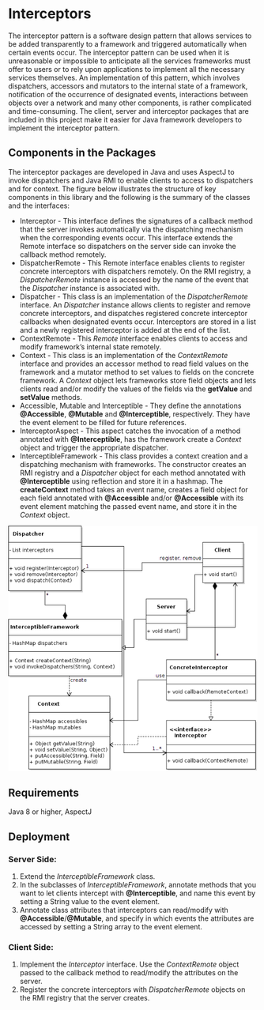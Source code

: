 # Interceptors
The interceptor pattern is a software design pattern that allows services to be added transparently to a framework and triggered automatically when certain events occur. The interceptor pattern can be used when it is unreasonable or impossible to anticipate all the services frameworks must offer to users or to rely upon applications to implement all the necessary services themselves. An implementation of this pattern, which involves dispatchers, accessors and mutators to the internal state of a framework, notification of the occurrence of designated events, interactions between objects over a network and many other components, is rather complicated and time-consuming. The client, server and interceptor packages that are included in this project make it easier for Java framework developers to implement the interceptor pattern.

## Components in the Packages
The interceptor packages are developed in Java and uses AspectJ to invoke dispatchers and Java RMI to enable clients to access to dispatchers and for context. The figure below illustrates the structure of key components in this library and the following is the summary of the classes and the interfaces:
* Interceptor - This interface defines the signatures of a callback method that the server invokes automatically via the dispatching mechanism when the corresponding events occur. This interface extends the Remote interface so dispatchers on the server side can invoke the callback method remotely.
* DispatcherRemote - This Remote interface enables clients to register concrete interceptors with dispatchers remotely. On the RMI registry, a _DispatcherRemote_ instance is accessed by the name of the event that the _Dispatcher_ instance is associated with.
* Dispatcher - This class is an implementation of the _DispatcherRemote_ interface. An _Dispatcher_ instance allows clients to register and remove concrete interceptors, and dispatches registered concrete interceptor callbacks when designated events occur. Interceptors are stored in a list and a newly registered interceptor is added at the end of the list.
* ContextRemote - This _Remote_ interface enables clients to access and modify framework’s internal state remotely.
* Context - This class is an implementation of the _ContextRemote_ interface and provides an accessor method to read field values on the framework and a mutator method to set values to fields on the concrete framework. A _Context_ object lets frameworks store field objects and lets clients read and/or modify the values of the fields via the __getValue__ and __setValue__ methods.
* Accessible, Mutable and Interceptible - They define the annotations __@Accessible__, __@Mutable__ and __@Interceptible__, respectively. They have the event element to be filled for future references.
* InterceptorAspect - This aspect catches the invocation of a method annotated with __@Interceptible__, has the framework create a _Context_ object and trigger the appropriate dispatcher.
* InterceptibleFramework - This class provides a context creation and a dispatching mechanism with frameworks. The constructor creates an RMI registry and a _Dispatcher_ object for each method annotated with __@Interceptible__ using reflection and store it in a hashmap. The __createContext__ method takes an event name, creates a field object for each field annotated with __@Accessible__ and/or __@Accessible__ with its event element matching the passed event name, and store it in the _Context_ object.

<p align="center">
  <img src="https://github.com/daichimae/interceptor/blob/master/images/diagram.png" alt="Class diagram for the interceptor packages">
</p>

## Requirements
Java 8 or higher, AspectJ

## Deployment
### Server Side:
  1. Extend the _InterceptibleFramework_ class.
  2. In the subclasses of _InterceptibleFramework_, annotate methods that you want to let clients intercept with __@Interceptible__, and name this event by setting a String value to the event element.
  3. Annotate class attributes that interceptors can read/modify with __@Accessible__/__@Mutable__, and specify in which events the attributes are accessed by setting a String array to the event element.

### Client Side:
  1. Implement the _Interceptor_ interface. Use the _ContextRemote_ object passed to the callback method to read/modify the attributes on the server.
  2. Register the concrete interceptors with _DispatcherRemote_ objects on the RMI registry that the server creates.
